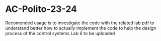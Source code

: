 # AC-Polito-23-24

Recomended usage is to investigate the code with the related lab pdf to understand better how to actually implement the code to help the design process of the control systems
Lab 6 to be uploaded
